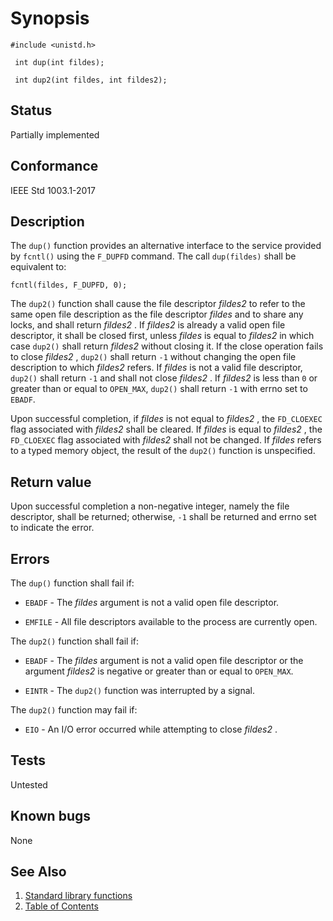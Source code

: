 # Synopsis 
`#include <unistd.h>`</br>

` int dup(int fildes);`</br>

` int dup2(int fildes, int fildes2);`</br>

## Status
Partially implemented
## Conformance
IEEE Std 1003.1-2017
## Description


The `dup()` function provides an alternative interface to the service provided by `fcntl()` using the `F_DUPFD` command. The call `dup(fildes)` shall be equivalent
to:

`fcntl(fildes, F_DUPFD, 0);`


The `dup2()` function shall cause the file descriptor _fildes2_ to refer to the same open file description as the file
descriptor _fildes_ and to share any locks, and shall return _fildes2_ . If _fildes2_  is already a valid open file
descriptor, it shall be closed first, unless _fildes_ is equal to _fildes2_  in which case `dup2()` shall return
_fildes2_  without closing it. If the close operation fails to close _fildes2_ , `dup2()` shall return ``-1`` without
changing the open file description to which _fildes2_  refers. If _fildes_ is not a valid file descriptor, `dup2()`
shall return `-1` and shall not close _fildes2_ . If _fildes2_  is less than `0` or greater than or equal to `OPEN_MAX`,
`dup2()` shall return `-1` with errno set to `EBADF`.

Upon successful completion, if _fildes_ is not equal to _fildes2_ , the `FD_CLOEXEC` flag associated with _fildes2_ 
shall be cleared. If _fildes_ is equal to _fildes2_ , the `FD_CLOEXEC` flag associated with _fildes2_  shall not be
changed.
If _fildes_ refers to a typed memory object, the result of the `dup2()` function is unspecified. 


## Return value


Upon successful completion a non-negative integer, namely the file descriptor, shall be returned; otherwise, `-1` shall be
returned and errno set to indicate the error.


## Errors


The `dup()` function shall fail if:


 * `EBADF` - The _fildes_ argument is not a valid open file descriptor.

 * `EMFILE` - All file descriptors available to the process are currently open.

The `dup2()` function shall fail if:


 * `EBADF` - The _fildes_ argument is not a valid open file descriptor or the argument _fildes2_  is negative or greater than or
equal to `OPEN_MAX`.

 * `EINTR` - The `dup2()` function was interrupted by a signal.

The `dup2()` function may fail if:


 * `EIO` - An I/O error occurred while attempting to close _fildes2_ .





## Tests

Untested

## Known bugs

None

## See Also 
1. [Standard library functions](../README.md)
2. [Table of Contents](../../../README.md)
